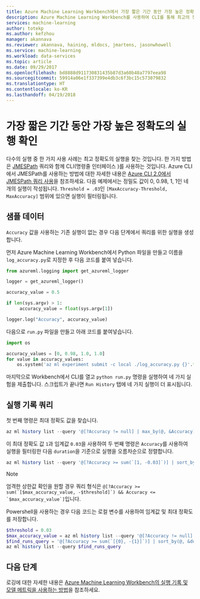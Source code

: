 ```yaml
---
title: Azure Machine Learning Workbench에서 가장 짧은 기간 동안 가장 높은 정확도의 실행 확인 | Microsoft Docs
description: Azure Machine Learning Workbench를 사용하여 CLI를 통해 최고의 정확도를 찾는 종단 간 사용 사례
services: machine-learning
author: totekp
ms.author: kefzhou
manager: akannava
ms.reviewer: akannava, haining, mldocs, jmartens, jasonwhowell
ms.service: machine-learning
ms.workload: data-services
ms.topic: article
ms.date: 09/29/2017
ms.openlocfilehash: bd8888d911730831435b87d3a60b48a7797eea98
ms.sourcegitcommit: 59914a06e1f337399e4db3c6f3bc15c573079832
ms.translationtype: HT
ms.contentlocale: ko-KR
ms.lasthandoff: 04/19/2018
---
```

# <a name="find-runs-with-the-best-accuracy-and-lowest-duration"></a>가장 짧은 기간 동안 가장 높은 정확도의 실행 확인
다수의 실행 중 한 가지 사용 사례는 최고 정확도의 실행을 찾는 것입니다. 한 가지 방법은 [JMESPath](http://jmespath.org/) 쿼리와 함께 CLI(명령줄 인터페이스 )를 사용하는 것입니다. Azure CLI에서 JMESPath를 사용하는 방법에 대한 자세한 내용은 [Azure CLI 2.0에서 JMESPath 쿼리 사용](https://docs.microsoft.com/cli/azure/query-azure-cli?view=azure-cli-latest)을 참조하세요. 다음 예제에서는 정밀도 값이 0, 0.98, 1, 1인 네 개의 실행이 작성됩니다. `Threshold = .03`인 `[MaxAccuracy-Threshold, MaxAccuracy]` 범위에 있으면 실행이 필터링됩니다.

## <a name="sample-data"></a>샘플 데이터
`Accuracy` 값을 사용하는 기존 실행이 없는 경우 다음 단계에서 쿼리를 위한 실행을 생성합니다.

먼저 Azure Machine Learning Workbench에서 Python 파일을 만들고 이름을 `log_accuracy.py`로 지정한 후 다음 코드를 붙여 넣습니다.
```python
from azureml.logging import get_azureml_logger

logger = get_azureml_logger()

accuracy_value = 0.5

if len(sys.argv) > 1:
     accuracy_value = float(sys.argv[1])

logger.log("Accuracy", accuracy_value)
```

다음으로 `run.py` 파일을 만들고 아래 코드를 붙여넣습니다.
```python
import os

accuracy_values = [0, 0.98, 1.0, 1.0]
for value in accuracy_values:
    os.system('az ml experiment submit -c local ./log_accuracy.py {}'.format(value))
```

마지막으로 Workbench에서 CLI를 열고 `python run.py` 명령을 실행하여 네 가지 실험을 제출합니다. 스크립트가 끝나면 `Run History` 탭에 네 가지 실행이 더 표시됩니다.

## <a name="query-the-run-history"></a>실행 기록 쿼리
첫 번째 명령은 최대 정확도 값을 찾습니다.
```powershell
az ml history list --query '@[?Accuracy != null] | max_by(@, &Accuracy).Accuracy'
```

이 최대 정확도 값 `1`과 임계값 `0.03`을 사용하여 두 번째 명령은 `Accuracy`를 사용하여 실행을 필터링한 다음 `duration`을 기준으로 실행을 오름차순으로 정렬합니다.
```powershell
az ml history list --query '@[?Accuracy >= sum(`[1, -0.03]`)] | sort_by(@, &duration)'
```
> [!NOTE]
> 엄격한 상한값 확인을 원할 경우 쿼리 형식은 ``@[?Accuracy >= sum(`[$max_accuracy_value, -$threshold]`) && Accuracy <= `$max_accuracy_value`]``입니다.

Powershell을 사용하는 경우 다음 코드는 로컬 변수를 사용하여 임계값 및 최대 정확도를 저장합니다.
```powershell
$threshold = 0.03
$max_accuracy_value = az ml history list --query '@[?Accuracy != null] | max_by(@, &Accuracy).Accuracy'
$find_runs_query = '@[?Accuracy >= sum(`[{0}, -{1}]`)] | sort_by(@, &duration)' -f $max_accuracy_value, $threshold
az ml history list --query $find_runs_query
```

## <a name="next-steps"></a>다음 단계
로깅에 대한 자세한 내용은 [Azure Machine Learning Workbench의 실행 기록 및 모델 메트릭을 사용하는 방법](how-to-use-run-history-model-metrics.md)을 참조하세요.    

